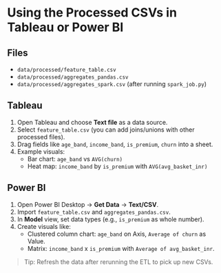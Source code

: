 # Using the Processed CSVs in Tableau or Power BI

## Files
- `data/processed/feature_table.csv`
- `data/processed/aggregates_pandas.csv`
- `data/processed/aggregates_spark.csv` (after running `spark_job.py`)

## Tableau
1. Open Tableau and choose **Text file** as a data source.
2. Select `feature_table.csv` (you can add joins/unions with other processed files).
3. Drag fields like `age_band`, `income_band`, `is_premium`, `churn` into a sheet.
4. Example visuals:
   - Bar chart: `age_band` vs `AVG(churn)`
   - Heat map: `income_band` by `is_premium` with `AVG(avg_basket_inr)`

## Power BI
1. Open Power BI Desktop → **Get Data** → **Text/CSV**.
2. Import `feature_table.csv` and `aggregates_pandas.csv`.
3. In **Model** view, set data types (e.g., `is_premium` as whole number).
4. Create visuals like:
   - Clustered column chart: `age_band` on Axis, `Average of churn` as Value.
   - Matrix: `income_band` x `is_premium` with `Average of avg_basket_inr`.

> Tip: Refresh the data after rerunning the ETL to pick up new CSVs.
